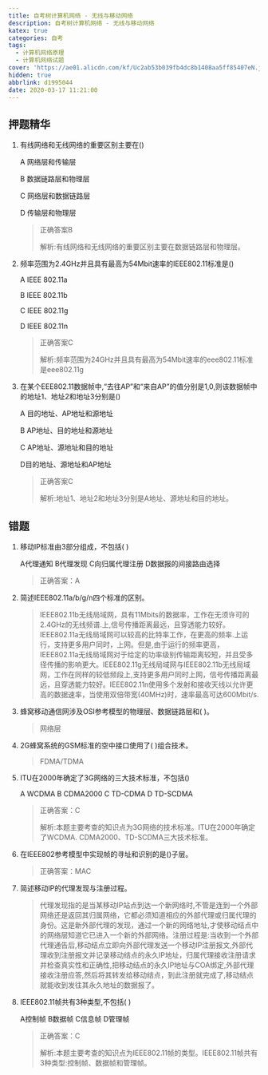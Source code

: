```yaml
---
title: 自考树计算机网络 - 无线与移动网络
description: 自考树计算机网络 - 无线与移动网络
katex: true
categories: 自考
tags:
  - 计算机网络原理
  - 计算机网络试题
cover: 'https://ae01.alicdn.com/kf/Uc2ab53b039fb4dc8b1408aa5ff85407eN.jpg'
hidden: true
abbrlink: d1995044
date: 2020-03-17 11:21:00
---
```


## 押题精华

1. 有线网络和无线网络的重要区别主要在()

   A 网络层和传输层

   B 数据链路层和物理层

   C 网络层和数据链路层

   D 传输层和物理层

   > 正确答案B
   >
   > 解析:有线网络和无线网络的重要区别主要在数据链路层和物理层。

2. 频率范围为2.4GHz并且具有最高为54Mbit速率的IEEE802.11标准是()

   A IEEE 802.11a

   B IEEE 802.11b

   C IEEE 802.11g

   D IEEE 802.11n

   > 正确答案C
   >
   > 解析:频率范围为24GHz并且具有最高为54Mbit速率的eee802.11标准是eee802.11g

3. 在某个EEE802.11数据帧中,“去往AP”和“来自AP”的值分别是1,0,则该数据帧中的地址1、地址2和地址3分别是()

   A 目的地址、AP地址和源地址

   B AP地址、目的地址和源地址

   C AP地址、源地址和目的地址

   D目的地址、源地址和AP地址

   > 正确答案C
   >
   > 解析:地址1、地址2和地址3分别是A地址、源地址和目的地址。

## 错题

1. 移动IP标准由3部分组成，不包括( )

   A代理通知
   B代理发现
   C向归属代理注册
   D数据报的间接路由选择

   > 正确答案：A

2. 简述IEEE802.11a/b/g/n四个标准的区别。

   > IEEE802.11b无线局域网，具有11Mbits的数据率，工作在无须许可的2.4GHz的无线频谱.上,信号传播距离最远，且穿透能力较好。IEEE802.11a无线局域网可以较高的比特率工作，在更高的频率.上运行，支持更多用户同时，上网。但是,由于运行的频率更高，IEEE802.11a无线局域网对于给定的功率级别传输距离较短，并且受多径传播的影响更大。IEEE802.11g无线局域网与IEEE802.11b无线局域网，工作在同样的较低频段上,支持更多用户同时上网，信号传播距离最远，且穿透能力较好。IEEE802.11n使用多个发射和接收天线以允许更高的数据速率，当使用双倍带宽(40MHz)时，速率最高可达600Mbit/s.

3. 蜂窝移动通信网涉及OSI参考模型的物理层、数据链路层和( )。

   > 网络层

4. 2G蜂窝系统的GSM标准的空中接口使用了( )组合技术。

   > FDMA/TDMA

5. ITU在2000年确定了3G网络的三大技术标准，不包括()

   A WCDMA
   B CDMA2000
   C TD-CDMA
   D TD-SCDMA

   > 正确答案：C
   >
   > 解析:本题主要考查的知识点为3G网络的技术标准。ITU在2000年确定了WCDMA. CDMA2000、TD-SCDMA三大技术标准。

6. 在IEEE802参考模型中实现帧的寻址和识别的是()子层。

   > 正确答案：MAC

7. 简述移动IP的代理发现与注册过程。

   > 代理发现指的是当某移动IP站点到达一个新网络时,不管是连到一个外部网络还是返回其归属网络，它都必须知道相应的外部代理或归属代理的身份。这是新外部代理的发现，通过一个新的网络地址,才使移动结点中的网络层知道它已进入一个新的外部网络。注册过程是:当收到一个外部代理通告后,移动结点立即向外部代理发送一个移动IP注册报文,外部代理收到注册报文并记录移动结点的永久IP地址，归属代理接收注册请求并检查真实性和正确性,把移动结点的永久IP地址与COA绑定,外部代理接收注册应答,然后将其转发给移动结点，到此注册就完成了,移动结点就能收到发往其永久地址的数据报了。

8. IEEE802.11帧共有3种类型,不包括( )

   A控制帧
   B数据帧
   C信息帧
   D管理帧

   > 正确答案：C
   >
   > 解析:本题主要考查的知识点为IEEE802.11帧的类型。IEEE802.11帧共有3种类型:控制帧、数据帧和管理帧。

   

